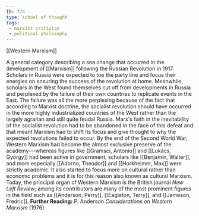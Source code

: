 ```yaml
---
ID: 774
type: school of thought
tags: 
 - marxist criticism
 - political philosophy
---
```


[[Western Marxism]]

 A general
category describing a sea change that occurred in the development of
[[Marxism]] following the
Russian Revolution in 1917. Scholars in Russia were expected to toe the
party line and focus their energies on ensuring the success of the
revolution at home. Meanwhile, scholars in the West found themselves cut
off from developments in Russia and perplexed by the failure of their
own countries to replicate events in the East. The failure was all the
more perplexing because of the fact that according to Marxist doctrine,
the socialist revolution should have occurred in the more highly
industrialized countries of the West rather than the largely agrarian
and still quite feudal Russia. Marx's faith in the inevitability of the
socialist revolution had to be abandoned in the face of this defeat and
that meant Marxism had to shift its focus and give thought to why the
expected revolutions failed to occur. By the end of the Second World
War, Western Marxism had become the almost exclusive preserve of the
academy---whereas figures like [[Gramsci, Antonio]] and [[Lukács, György]] had been active in
government, scholars like [[Benjamin, Walter]], and more
especially [[Adorno, Theodor]]
and [[Horkheimer, Max]] were
strictly academic. It also started to focus more on cultural rather than
economic problems and it is for this reason also known as cultural
Marxism. Today, the principal organ of Western Marxism is the British
journal *New Left Review*; among its contributors are many of the most
prominent figures in the field such as [[Anderson, Perry]], [[Eagleton, Terry]], and [[Jameson, Fredric]].
**Further Reading:** P. Anderson *Considerations on Western Marxism*
(1976).
